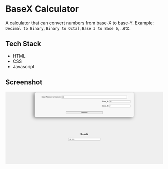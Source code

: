 # BaseX Calculator

A calculator that can convert numbers from base-X to base-Y. Example: `` Decimal to Binary ``, `` Binary to Octal ``, `` Base 3 to Base 6 ``, ..etc.


## Tech Stack

- HTML
- CSS
- Javascript

## Screenshot

![image](./assets/media/capture.png)